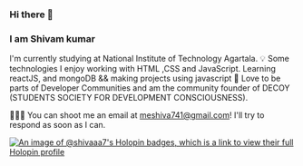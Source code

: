 ### Hi there 👋
### I am Shivam kumar
  I'm currently studying at National Institute of Technology Agartala.
💡 Some technologies I enjoy working with HTML ,CSS and  JavaScript.
 Learning reactJS, and mongoDB &&  making projects using javascript 
🌳  Love to be parts of Developer Communities and am the community founder of DECOY (STUDENTS SOCIETY FOR DEVELOPMENT CONSCIOUSNESS).




👨🏻‍💻  You can shoot me an email at meshiva741@gmail.com! I'll try to respond as soon as I can.
<!--
**shivaaa7/shivaaa7** is a ✨ _special_ ✨ repository because its `README.md` (this file) appears on your GitHub profile.

Here are some ideas to get you started:

- 🔭 I’m currently working on ...
- 🌱 I’m currently learning ...
- 👯 I’m looking to collaborate on ...
- 🤔 I’m looking for help with ...
- 💬 Ask me about ...
- 📫 How to reach me: ...
- 😄 Pronouns: ...
- ⚡ Fun fact: ...
-->
[![An image of @shivaaa7's Holopin badges, which is a link to view their full Holopin profile](https://holopin.me/shivaaa7)](https://holopin.io/@shivaaa7)
